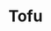 ---
image:
title: Tofu
description: soft corn tortillas, seasoned organic tofu, salsa roja, cabbage slaw, baja crema
price:
available: true
---